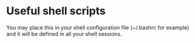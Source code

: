 # Useful shell scripts

You may place this in your shell configuration file (~/.bashrc for example) and it will be defined in all your shell sessions.